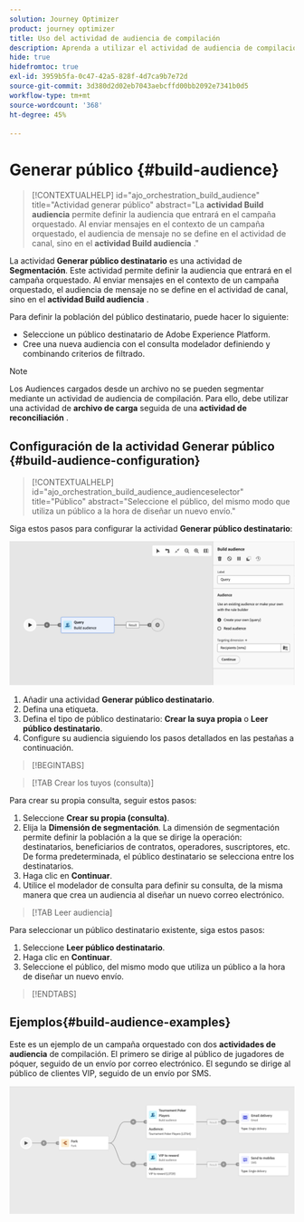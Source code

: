 ```yaml
---
solution: Journey Optimizer
product: journey optimizer
title: Uso del actividad de audiencia de compilación
description: Aprenda a utilizar el actividad de audiencia de compilación de una campaña orquestada
hide: true
hidefromtoc: true
exl-id: 3959b5fa-0c47-42a5-828f-4d7ca9b7e72d
source-git-commit: 3d380d2d02eb7043aebcffd00bb2092e7341b0d5
workflow-type: tm+mt
source-wordcount: '368'
ht-degree: 45%

---
```


# Generar público {#build-audience}

>[!CONTEXTUALHELP]
>id="ajo_orchestration_build_audience"
>title="Actividad generar público"
>abstract="La **actividad Build audiencia** permite definir la audiencia que entrará en el campaña orquestado. Al enviar mensajes en el contexto de un campaña orquestado, el audiencia de mensaje no se define en el actividad de canal, sino en el **actividad Build audiencia** ."

La actividad **Generar público destinatario** es una actividad de **Segmentación**. Este actividad permite definir la audiencia que entrará en el campaña orquestado. Al enviar mensajes en el contexto de un campaña orquestado, el audiencia de mensaje no se define en el actividad de canal, sino en el **actividad Build audiencia** .

Para definir la población del público destinatario, puede hacer lo siguiente:

* Seleccione un público destinatario de Adobe Experience Platform.
* Cree una nueva audiencia con el consulta modelador definiendo y combinando criterios de filtrado.

>[!NOTE]
>
>Los Audiences cargados desde un archivo no se pueden segmentar mediante un actividad de audiencia de compilación. Para ello, debe utilizar una actividad de **archivo de carga** seguida de una **actividad de reconciliación** .

<!--
The **Build audience** activity can be placed at the beginning of the workflow or after any other activity. Any activity can be placed after the **Build audience**.
-->

## Configuración de la actividad Generar público {#build-audience-configuration}

>[!CONTEXTUALHELP]
>id="ajo_orchestration_build_audience_audienceselector"
>title="Público"
>abstract="Seleccione el público, del mismo modo que utiliza un público a la hora de diseñar un nuevo envío."

Siga estos pasos para configurar la actividad **Generar público destinatario**:

![](../assets/workflow-audience.png)

1. Añadir una actividad **Generar público destinatario**.
1. Defina una etiqueta.
1. Defina el tipo de público destinatario: **Crear la suya propia** o **Leer público destinatario**.
1. Configure su audiencia siguiendo los pasos detallados en las pestañas a continuación.

>[!BEGINTABS]

>[!TAB Crear los tuyos (consulta)]

Para crear su propia consulta, seguir estos pasos:

1. Seleccione **Crear su propia (consulta)**.
1. Elija la **Dimensión de segmentación**. La dimensión de segmentación permite definir la población a la que se dirige la operación: destinatarios, beneficiarios de contratos, operadores, suscriptores, etc. De forma predeterminada, el público destinatario se selecciona entre los destinatarios.
1. Haga clic en **Continuar**.
1. Utilice el modelador de consulta para definir su consulta, de la misma manera que crea un audiencia al diseñar un nuevo correo electrónico.

>[!TAB Leer audiencia]

Para seleccionar un público destinatario existente, siga estos pasos:

1. Seleccione **Leer público destinatario**.
1. Haga clic en **Continuar**.
1. Seleccione el público, del mismo modo que utiliza un público a la hora de diseñar un nuevo envío.

>[!ENDTABS]

## Ejemplos{#build-audience-examples}

Este es un ejemplo de un campaña orquestado con dos **actividades de audiencia** de compilación. El primero se dirige al público de jugadores de póquer, seguido de un envío por correo electrónico. El segundo se dirige al público de clientes VIP, seguido de un envío por SMS.

![](../assets/workflow-audience-example.png)
